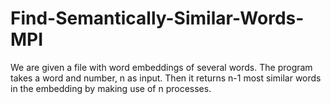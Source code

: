 # Find-Semantically-Similar-Words-MPI
We are given a file with word embeddings of several words. The program takes a word and number, n as input. Then it returns n-1 most similar words in the embedding by making use of n processes.
